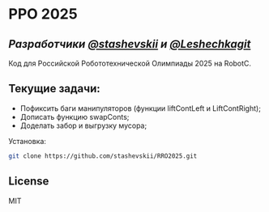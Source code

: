 # РРО 2025
## _Разработчики [@stashevskii](https://github.com/stashevskii) и [@Leshechkagit](https://github.com/Leshechkagit)_

Код для Российской Робототехнической Олимпиады 2025 на RobotC.

## Текущие задачи:

- Пофиксить баги манипуляторов (функции liftContLeft и LiftContRight);
- Дописать функцию swapConts;
- Доделать забор и выгрузку мусора;

Установка:
```sh
git clone https://github.com/stashevskii/RRO2025.git
```
## License

MIT